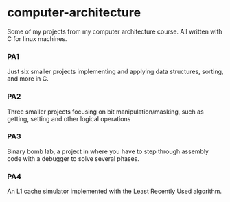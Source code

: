 # computer-architecture
Some of my projects from my computer architecture course. All written with C for linux machines.

### PA1 ###
Just six smaller projects implementing and applying data structures, sorting, and more in C.

### PA2 ###
Three smaller projects focusing on bit manipulation/masking, such as getting, setting and other logical operations

### PA3 ###
Binary bomb lab, a project in where you have to step through assembly code with a debugger to solve several phases.

### PA4 ###
An L1 cache simulator implemented with the Least Recently Used algorithm.
